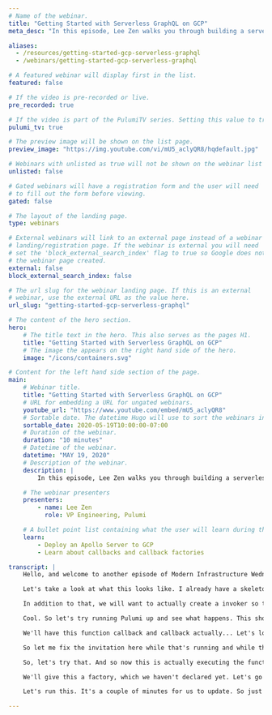 ```yaml
---
# Name of the webinar.
title: "Getting Started with Serverless GraphQL on GCP"
meta_desc: "In this episode, Lee Zen walks you through building a serverless GraphQL API using Apollo GraphQL and GCP Functions with the help of Pulumi."

aliases:
  - /resources/getting-started-gcp-serverless-graphql
  - /webinars/getting-started-gcp-serverless-graphql

# A featured webinar will display first in the list.
featured: false

# If the video is pre-recorded or live.
pre_recorded: true

# If the video is part of the PulumiTV series. Setting this value to true will list the video in the "PulumiTV" section.
pulumi_tv: true

# The preview image will be shown on the list page.
preview_image: "https://img.youtube.com/vi/mU5_aclyQR8/hqdefault.jpg"

# Webinars with unlisted as true will not be shown on the webinar list
unlisted: false

# Gated webinars will have a registration form and the user will need
# to fill out the form before viewing.
gated: false

# The layout of the landing page.
type: webinars

# External webinars will link to an external page instead of a webinar
# landing/registration page. If the webinar is external you will need
# set the 'block_external_search_index' flag to true so Google does not index
# the webinar page created.
external: false
block_external_search_index: false

# The url slug for the webinar landing page. If this is an external
# webinar, use the external URL as the value here.
url_slug: "getting-started-gcp-serverless-graphql"

# The content of the hero section.
hero:
    # The title text in the hero. This also serves as the pages H1.
    title: "Getting Started with Serverless GraphQL on GCP"
    # The image the appears on the right hand side of the hero.
    image: "/icons/containers.svg"

# Content for the left hand side section of the page.
main:
    # Webinar title.
    title: "Getting Started with Serverless GraphQL on GCP"
    # URL for embedding a URL for ungated webinars.
    youtube_url: "https://www.youtube.com/embed/mU5_aclyQR8"
    # Sortable date. The datetime Hugo will use to sort the webinars in date order.
    sortable_date: 2020-05-19T10:00:00-07:00
    # Duration of the webinar.
    duration: "10 minutes"
    # Datetime of the webinar.
    datetime: "MAY 19, 2020"
    # Description of the webinar.
    description: |
        In this episode, Lee Zen walks you through building a serverless GraphQL API using Apollo GraphQL and GCP Functions with the help of Pulumi. The code for this episode is [available on GitHub](https://github.com/pulumi/pulumitv/tree/master/modern-infrastructure-wednesday/2020-05-20).

    # The webinar presenters
    presenters:
        - name: Lee Zen
          role: VP Engineering, Pulumi

    # A bullet point list containing what the user will learn during the webinar.
    learn:
        - Deploy an Apollo Server to GCP
        - Learn about callbacks and callback factories

transcript: |
    Hello, and welcome to another episode of Modern Infrastructure Wednesday. I'm your host Lee Zen. And today, we're going to be talking about serverless GraphQL API. It's kind of a lot to unpack. What we're talking about is really how to build a GraphQL API using the function in GCP. And you can see, I'm wearing my new super Pulumipus t-shirt, so let's get started. In this episode we'll be covering a way to modify an existing example. It's an Apollo Server example. Apollo is one of the GraphQL API implementations and then we'll learn about callbacks and callback factories, and seeing how we can actually modify the example to work with callbacks in Pulumi. You can follow along on [github.com/pulumi/pulumitv](https://github.com/pulumi/pulumitv). All the example code will be there, as well as all the previous episodes example code. And of course, if you enjoy this episode, please like and [subscribe](https://www.youtube.com/channel/UC2Dhyn4Ev52YSbcpfnfP0Mw?sub_confirmation=1) to the channel for future videos. We're publishing one every week, please comment if you have any feedback.

    Let's take a look at what this looks like. I already have a skeleton project set up for GCP and Pulumi on TypeScript and if I go look at the example I was talking about, this is in the [Apollo GraphQL repo](https://github.com/apollographql/apollo-server/tree/main/packages/apollo-server-cloud-functions). I've already installed the two dependencies they talk about. So now we're just going to copy and paste the code they have around implementing the API handler as a Google function. This is really what the function should be in the Google function itself, but for now, we're just going to drop it into our Pulumi program and then add some things here to get this to deploy. This handler is really what we want to deploy, so we can make an API. Well actually, we'll call it a function. We'll call this API function and this is a GCP cloud functions callback function. We'll call this API function and this could really just be the `server.createHandler` here. The reason, as you can see, it takes a callback, which is exactly what this creates. That's pretty much all we would technically need.

    In addition to that, we will want to actually create a invoker so that we can actually invoke a role, rather, a member, so that we can actually invoke this from anywhere. So let's go ahead and do that. We'll call this the API invoker, and this is a cloud functions member. We'll call this API invoker. We can see here, this takes a function, so this will be the function above, there's an underlying function, and there's the ID. Then it also requires a member, and this will be all users. So we'll let anyone invoke this, even just random internet users. We'll give it a role, which is the cloud functions invoker role and then finally, we'll export the URL of the function that we're creating.

    Cool. So let's try running Pulumi up and see what happens. This should actually fail and the reason for that is because, and you'll see quickly, when we try to serialize the function, it doesn't really work because we try to capture this Apollo Server class that we instantiate up here, this object. We really don't like this and stuff like that and part of that is because we're kind of crossing this boundary between instantiating this here and then trying to use it as a full fledged thing in our function. So we could fix this up, and let's do that, by wrapping this. So we'll call this a callback, and we'll make a callback up here. And actually, let's clean this up and make this look more TypeScripty here. We'll do import `from`. Let's do that.

    We'll have this function callback and callback actually... Let's look at the type signature for this. Actually, looks like this. So it's an `express` request response to avoid. Let's just copy this here and we'll use that signature in our callback. We'll just indent all this. Earlier, we had `server.createHandler`, and this is our callback function. Right? So we can just invoke this with the request response and so we've basically... Oh, we need to import `express`, of course. Let's try this. So what we've done is we've wrapped all that code we had previously, into the callback itself and we're just calling the callback as if that's what we're doing. So let's say yes. So instead of just passing off the function itself, instead of just passing this, we're also doing all of this other work that we were doing before in our Pulumi program, and now doing it as part of the callback itself.

    So let me fix the invitation here while that's running and while this is running, actually, let's also take a quick look at the example here. You can see what this is really doing is... It's very simple. We're just creating a simple schema, where we have a single query type with a parameter, `hello`. These queries just return, `"Hello world."` So we're not doing anything complicated. Obviously, if you want to get into this, you can go learn more about GraphQL or if you're already a GraphQL user or knowledgeable GraphQL, you can pretty easily modify the example we're doing to work with your needs. This is still deploying. You can see the function created, the IAM Member created, so everything worked. Let's try to execute it. We can curl Pulumi... Oops. Let's wait to curl at post. We'll take the `stack output` of the URL, and we probably need to give it a content type `application/json`. We'll give it some data, it'll be `query`, and we'll give it the query of `hello`.

    So, let's try that. And so now this is actually executing the function, and we get back the result we expect. So life is good. You can see it was kind of a little bit slow, but that's some of the startup time. But also, some of that's because every time we invoke the function, actually, it's going to run all this code. This is all part of our callback. It's going to instantiate a new Apollo Server and do all this stuff, and then finally invoke the callback. So how can we avoid all this stir up overhead? Well, that's where a callback factories come in. So let's take a quick look at the cloud functions documentation for Pulumi. You can see, we have this concept of a callback factory. It's a signature that actually produces an entry point, but it allows us to initialize expensive state. The whole point is that this factory lets us create a callback. So let's do that. How do we do that? Let's modify our example here, so instead of just giving it the callback, we can actually give it a callback factory.

    We'll give this a factory, which we haven't declared yet. Let's go back up here, and let's change this to be a factory and as we will post, the implementation for a factory is actually fairly simple. It's a function that takes no parameter, and it returns a callback. So we can actually, instead of doing this, we can just return this. Now we're not wrapping the whole thing. Now what's going to happen, is all of this code, all of this, is going to act as initialization code and then this callback is actually the handler that will be called on each function invocation. But the remaining stuff up here is only called one time, when the function is first created. Let's update this, and we should see this still work. We can see it's going to replace the function with... The bucket object is the source code and then also replace the... Since we've changed some of the other stuff here. Let's do this. You can see the URL. We don't know what it's going to be now, since we're going to have a new invocation URL.

    Let's run this. It's a couple of minutes for us to update. So just a quick recap of what we changed. Before, we were just invoking the whole thing as its own callback. Now, this factory function is basically just... It's just returning the callback instead. And all this stuff becomes initialization code. Actually, if you were to go into the console and look at how it's set up, you would actually see that happening. There's the initialization followed by using the handler as just this, as opposed to the entire handler being all of this code. So that would be the difference. Okay, great. So our update is done, and you can see we updated and replaced the object. Now let's go back to run our `curl` command. We should see that this will return the same thing, but without having to do all of that startup cost. So that's it actually. Those are the two things I wanted to run through today. Hope you had a good time following along. As always, please like and [subscribe](https://www.youtube.com/channel/UC2Dhyn4Ev52YSbcpfnfP0Mw?sub_confirmation=1). Please leave any comments in the video, and we'll see you next week.

---
```

